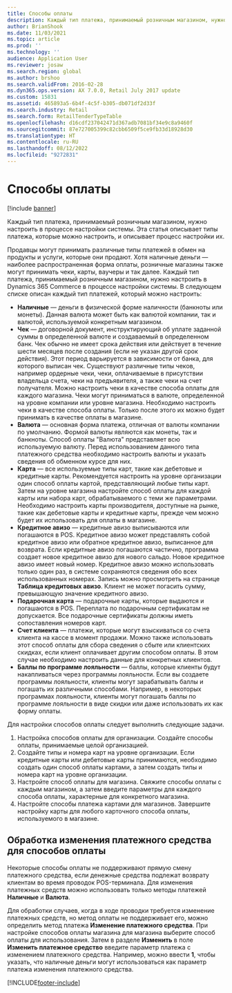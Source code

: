 ```yaml
---
title: Способы оплаты
description: Каждый тип платежа, принимаемый розничным магазином, нужно настроить в процессе настройки системы. Эта статья описывает типы платежа, которые можно настроить, и описывает процесс настройки их.
author: BrianShook
ms.date: 11/03/2021
ms.topic: article
ms.prod: ''
ms.technology: ''
audience: Application User
ms.reviewer: josaw
ms.search.region: global
ms.author: brshoo
ms.search.validFrom: 2016-02-28
ms.dyn365.ops.version: AX 7.0.0, Retail July 2017 update
ms.custom: 15831
ms.assetid: 465893a5-6b4f-4c5f-b305-db071df2d33f
ms.search.industry: Retail
ms.search.form: RetailTenderTypeTable
ms.openlocfilehash: d16cdf237042471d367adb7081bf34e9c8a9460f
ms.sourcegitcommit: 87e727005399c82cbb6509f5ce9fb33d18928d30
ms.translationtype: HT
ms.contentlocale: ru-RU
ms.lasthandoff: 08/12/2022
ms.locfileid: "9272831"
---
```

# <a name="payment-methods"></a>Способы оплаты

[!include [banner](includes/banner.md)]

Каждый тип платежа, принимаемый розничным магазином, нужно настроить в процессе настройки системы. Эта статья описывает типы платежа, которые можно настроить, и описывает процесс настройки их.

Продавцы могут принимать различные типы платежей в обмен на продукты и услуги, которые они продают. Хотя наличные деньги — наиболее распространенная форма оплаты, розничные магазины также могут принимать чеки, карты, ваучеры и так далее. Каждый тип платежа, принимаемый розничным магазином, нужно настроить в Dynamics 365 Commerce в процессе настройки системы. В следующем списке описан каждый тип платежей, который можно настроить:

- **Наличные** — деньги в физической форме наличности (банкноты или монеты). Данная валюта может быть как валютой компании, так и валютой, используемой конкретным магазином.
- **Чек** — договорной документ, инструктирующий об уплате заданной суммы в определенной валюте и создаваемый в определенном банк. Чек обычно не имеет срока действия или действует в течение шести месяцев после создания (если не указан другой срок действия). Этот период варьируется в зависимости от банка, для которого выписан чек. Существуют различные типы чеков, например ордерные чеки, чеки, оплачиваемые в присутствии владельца счета, чеки на предъявителя, а также чеки на счет получателя. Можно настроить чеки в качестве способа оплаты для каждого магазина. Чеки могут приниматься в валюте, определенной на уровне компании или уровне магазина. Необходимо настроить чеки в качестве способа оплаты. Только после этого их можно будет принимать в качестве оплаты в магазине.
- **Валюта** — основная форма платежа, отличная от валюты компании по умолчанию. Формой валюты являются как монеты, так и банкноты. Способ оплаты "Валюта" представляет всю используемую валюту. Перед использованием данного типа платежного средства необходимо настроить валюты и указать сведения об обменном курсе для них.
- **Карта** — все используемые типы карт, такие как дебетовые и кредитные карты. Рекомендуется настроить на уровне организации один способ оплаты картой, представляющий любые типы карт. Затем на уровне магазина настройте способ оплаты для каждой карты или набора карт, обрабатываемого с теми же параметрами. Необходимо настроить карты производителя, доступные на рынке, такие как дебетовые карты и кредитные карты, прежде чем можно будет их использовать для оплаты в магазине.
- **Кредитное авизо** — кредитные авизо выписываются или погашаются в POS. Кредитное авизо может представлять собой кредитное авизо или обратное кредитное авизо, выписанное для возврата. Если кредитные авизо погашаются частично, программа создает новое кредитное авизо для нового сальдо. Новое кредитное авизо имеет новый номер. Кредитное авизо можно использовать только один раз, в системе сохраняются сведения обо всех использованных номерах. Запись можно просмотреть на странице **Таблица кредитовых авизо**. Клиент не может погасить сумму, превышающую значение кредитного авизо.
- **Подарочная карта** — подарочные карты, которые выдаются и погашаются в POS. Переплата по подарочным сертификатам не допускается. Все подарочные сертификаты должны иметь сопоставления номеров карт. 
- **Счет клиента** — платежи, которые могут взыскиваться со счета клиента на кассе в момент продажи. Можно также использовать этот способ оплаты для сбора сведения о сбыте или клиентских скидках, если клиент оплачивает другим способом оплаты. В этом случае необходимо настроить данные для конкретных клиентов.
- **Баллы по программе лояльности** — баллы, которые клиенты будут накапливаться через программы лояльности. Если вы создаете программы лояльности, клиенты могут зарабатывать баллы и погашать их различными способами. Например, в некоторых программах лояльности, клиенты могут погашать баллы по программе лояльности в виде скидки или даже использовать их как форму оплаты.

Для настройки способов оплаты следует выполнить следующие задачи.

1. Настройка способов оплаты для организации. Создайте способы оплаты, принимаемые целой организацией.
2. Создайте типы и номера карт на уровне организации. Если кредитные карты или дебетовые карты принимаются, необходимо создать один способ оплаты картами, а затем создать типы и номера карт на уровне организации.
3. Настройте способ оплаты для магазина. Свяжите способы оплаты с каждым магазином, а затем введите параметры для каждого способа оплаты, характерные для конкретного магазина.
4. Настройте способы платежа картами для магазинов. Завершите настройку карты для любого карточного способа оплаты, используемого в магазине.

## <a name="handle-change-tendering-for-payment-methods"></a>Обработка изменения платежного средства для способов оплаты

Некоторые способы оплаты не поддерживают прямую смену платежного средства, если денежные средства подлежат возврату клиентам во время проводок POS-терминала. Для изменения платежных средств можно использовать только методы платежей **Наличные** и **Валюта**. 

Для обработки случаев, когда в ходе проводки требуется изменение платежных средств, но метод оплаты не поддерживает его, можно определить метод платежа **Изменение платежного средства**. При настройке способов оплаты магазина для магазина выберите способ оплаты для использования. Затем в разделе **Изменить** в поле **Изменить платежное средство** введите параметр платежа с изменением платежного средства. Например, можно ввести **1**, чтобы указать, что наличные деньги могут использоваться как параметр платежа изменения платежного средства.

[!INCLUDE[footer-include](../includes/footer-banner.md)]
